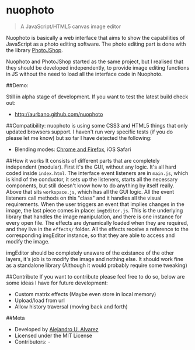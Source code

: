 nuophoto
========

> A JavaScript/HTML5 canvas image editor

Nuophoto is basically a web interface that aims to show the capabilities of JavaScript as a photo editing software.
The photo editing part is done with the library [PhotoJShop](https://github.com/aurbano/PhotoJShop).

Nuophoto and PhotoJShop started as the same project, but I realised that they should be developed independently, to provide image editing functions in JS without the need to load all the interface code in Nuophoto.

##Demo:

Still in alpha stage of development. If you want to test the latest build check out:

- http://aurbano.github.com/nuophoto


##Compatibility:
nuophoto is using some CSS3 and HTML5 things that only updated browsers support. I haven't run very specific tests (if you do please let me know) but so far I have detected the following:

- Blending modes: [Chrome and Firefox](http://blogs.adobe.com/webplatform/2013/05/20/canvas-blending-is-now-in-chrome-canary-safari-and-firefox/), iOS Safari

##How it works
It consists of different parts that are completely independent (modular). First it's the GUI, without any logic. It's all hard coded inside `index.html`.
The interface event listeners are in `main.js`, which is kind of the conductor, it sets up the listeners, starts all the necessary components, but still doesn't know how to do anything by itself really.
Above that sits `workspace.js`, which has all the GUI logic. All the event listeners call methods on this "class" and it handles all the visual requirements.
When the user triggers an event that implies changes in the image, the last piece comes in place: `imgEditor.js`. This is the underlying library that handles the image manipulation, and there is one instance for every open file.
The effects are dynamically loaded when they are required, and they live in the `effects/` folder. All the effects receive a reference to the corresponding imgEditor instance, so that they are able to access and modify the image.

imgEditor should be completely unaware of the existance of the other layers, it's job is to modify the image and nothing else. It should work fine as a standalone library (Although it would probably require some tweaking)

##Contribute
If you want to contribute please feel free to do so, below are some ideas I have for future development:

- Custom matrix effects (Maybe even store in local memory)
- Upload/load from url
- Allow history traversal (moving back and forth)

##Meta

* Developed by [Alejandro U. Alvarez](http://urbanoalvarez.es)
* Licensed under the MIT License
* Contributors: -
